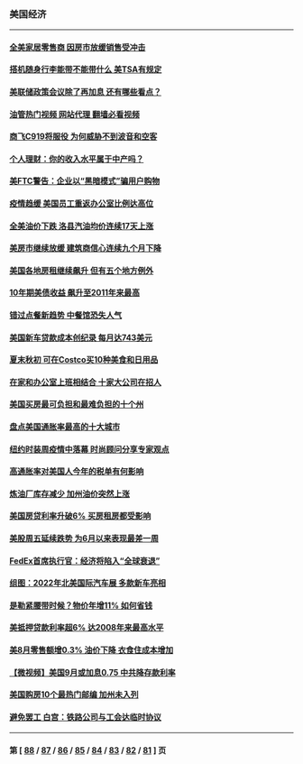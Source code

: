 ### 美国经济
---
#### [全美家居零售商 因房市放缓销售受冲击](../../pages/ncid1078158/n13829392.md?09211645) 
#### [搭机随身行李能带不能带什么 美TSA有规定](../../pages/ncid1078158/n13829221.md?09211645) 
#### [美联储政策会议除了再加息 还有哪些看点？](../../pages/ncid1078158/n13829225.md?09211645) 
#### [油管热门视频 网站代理 翻墙必看视频](http://209.222.30.114:81/youtube.html?09211645)
#### [商飞C919将服役 为何威胁不到波音和空客](../../pages/ncid1078158/n13829235.md?09211645) 
#### [个人理财：你的收入水平属于中产吗？](../../pages/ncid1078158/n13828955.md?09211645) 
#### [美FTC警告：企业以“黑暗模式”骗用户购物](../../pages/ncid1078158/n13828597.md?09211645) 
#### [疫情趋缓 美国员工重返办公室比例达高位](../../pages/ncid1078158/n13828548.md?09211645) 
#### [全美油价下跌 洛县汽油均价连续17天上涨](../../pages/ncid1078158/n13828585.md?09211645) 
#### [美房市继续放缓 建筑商信心连续九个月下降](../../pages/ncid1078158/n13828456.md?09211645) 
#### [美国各地房租继续飙升 但有五个地方例外](../../pages/ncid1078158/n13828487.md?09211645) 
#### [10年期美债收益 飙升至2011年来最高](../../pages/ncid1078158/n13828540.md?09211645) 
#### [错过点餐新趋势 中餐馆恐失人气](../../pages/ncid1078158/n13828552.md?09211645) 
#### [美国新车贷款成本创纪录 每月达743美元](../../pages/ncid1078158/n13827951.md?09211645) 
#### [夏末秋初 可在Costco买10种美食和日用品](../../pages/ncid1078158/n13822910.md?09211645) 
#### [在家和办公室上班相结合 十家大公司在招人](../../pages/ncid1078158/n13826252.md?09211645) 
#### [美国买房最可负担和最难负担的十个州](../../pages/ncid1078158/n13826858.md?09211645) 
#### [盘点美国通胀率最高的十大城市](../../pages/ncid1078158/n13827386.md?09211645) 
#### [纽约时装周疫情中落幕 时尚顾问分享专家观点](../../pages/ncid1078158/n13827034.md?09211645) 
#### [高通胀率对美国人今年的税单有何影响](../../pages/ncid1078158/n13826890.md?09211645) 
#### [炼油厂库存减少 加州油价突然上涨](../../pages/ncid1078158/n13826948.md?09211645) 
#### [美国房贷利率升破6% 买房租房都受影响](../../pages/ncid1078158/n13826942.md?09211645) 
#### [美股周五延续跌势 为6月以来表现最差一周](../../pages/ncid1078158/n13826880.md?09211645) 
#### [FedEx首席执行官：经济将陷入“全球衰退”](../../pages/ncid1078158/n13826861.md?09211645) 
#### [组图：2022年北美国际汽车展 多款新车亮相](../../pages/ncid1078158/n13826448.md?09211645) 
#### [是勒紧腰带时候？物价年增11% 如何省钱](../../pages/ncid1078158/n13826061.md?09211645) 
#### [美抵押贷款利率超6% 达2008年来最高水平](../../pages/ncid1078158/n13825940.md?09211645) 
#### [美8月零售额增0.3% 油价下降 衣食住成本增加](../../pages/ncid1078158/n13825831.md?09211645) 
#### [【微视频】美国9月或加息0.75 中共降存款利率](../../pages/ncid1078158/n13825209.md?09211645) 
#### [美国购房10个最热门邮编 加州未入列](../../pages/ncid1078158/n13825813.md?09211645) 
#### [避免罢工 白宫：铁路公司与工会达临时协议](../../pages/ncid1078158/n13825694.md?09211645) 

---
#### 第 [ [88](./88.md?09211645) / [87](./87.md?09211645) / [86](./86.md?09211645) / [85](./85.md?09211645) / [84](./84.md?09211645) / [83](./83.md?09211645) / [82](./82.md?09211645) / [81](./81.md?09211645) ] 页
